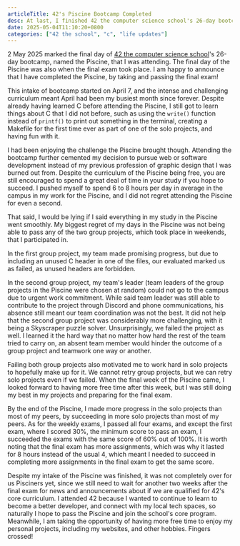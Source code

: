 ```yaml
---
articleTitle: 42's Piscine Bootcamp Completed
desc: At last, I finished 42 the computer science school's 26-day bootcamp.
date: 2025-05-04T11:10:20+0800
categories: ["42 the school", "c", "life updates"]
---
```


2 May 2025 marked the final day of [42 the computer science school](/blog/categories/42-the-school/)'s 26-day bootcamp, named the Piscine, that I was attending. The final day of the Piscine was also when the final exam took place. I am happy to announce that I have completed the Piscine, by taking and passing the final exam!

This intake of bootcamp started on April 7, and the intense and challenging curriculum meant April had been my busiest month since forever. Despite already having learned C before attending the Piscine, I still got to learn things about C that I did not before, such as using the `write()` function instead of `printf()` to print out something in the terminal, creating a Makefile for the first time ever as part of one of the solo projects, and having fun with it.

I had been enjoying the challenge the Piscine brought though. Attending the bootcamp further cemented my decision to pursue web or software development instead of my previous profession of graphic design that I was burned out from. Despite the curriculum of the Piscine being free, you are still encouraged to spend a great deal of time in your study if you hope to succeed. I pushed myself to spend 6 to 8 hours per day in average in the campus in my work for the Piscine, and I did not regret attending the Piscine for even a second.

That said, I would be lying if I said everything in my study in the Piscine went smoothly. My biggest regret of my days in the Piscine was not being able to pass any of the two group projects, which took place in weekends, that I participated in.

In the first group project, my team made promising progress, but due to including an unused C header in one of the files, our evaluated marked us as failed, as unused headers are forbidden.

In the second group project, my team's leader (team leaders of the group projects in the Piscine were chosen at random) could not go to the campus due to urgent work commitment. While said team leader was still able to contribute to the project through Discord and phone communications, his absence still meant our team coordination was not the best. It did not help that the second group project was considerably more challenging, with it being a Skyscraper puzzle solver. Unsurprisingly, we failed the project as well. I learned it the hard way that no matter how hard the rest of the team tried to carry on, an absent team member would hinder the outcome of a group project and teamwork one way or another.

Failing both group projects also motivated me to work hard in solo projects to hopefully make up for it. We cannot retry group projects, but we can retry solo projects even if we failed. When the final week of the Piscine came, I looked forward to having more free time after this week, but I was still doing my best in my projects and preparing for the final exam.

By the end of the Piscine, I made more progress in the solo projects than most of my peers, by succeeding in more solo projects than most of my peers. As for the weekly exams, I passed all four exams, and except the first exam, where I scored 30%, the minimum score to pass an exam, I succeeded the exams with the same score of 60% out of 100%. It is worth noting that the final exam has more assignments, which was why it lasted for 8 hours instead of the usual 4, which meant I needed to succeed in completing more assignments in the final exam to get the same score.

Despite my intake of the Piscine was finished, it was not completely over for us Pisciners yet, since we still need to wait for another two weeks after the final exam for news and announcements about if we are qualified for 42's core curriculum. I attended 42 because I wanted to continue to learn to become a better developer, and connect with my local tech spaces, so naturally I hope to pass the Piscine and join the school's core program. Meanwhile, I am taking the opportunity of having more free time to enjoy  my personal projects, including my websites, and other hobbies. Fingers crossed!
